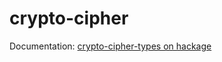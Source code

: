 crypto-cipher
=============

Documentation: [crypto-cipher-types on hackage](http://hackage.haskell.org/package/crypto-cipher-types)
